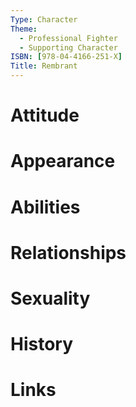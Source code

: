 ```yaml
---
Type: Character
Theme:
  - Professional Fighter
  - Supporting Character
ISBN: [978-04-4166-251-X]
Title: Rembrant
---
```


# Attitude
# Appearance
# Abilities
# Relationships
# Sexuality
# History
# Links
